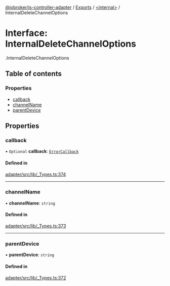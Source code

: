 [@iobroker/js-controller-adapter](../README.md) / [Exports](../modules.md) / [<internal\>](../modules/internal_.md) / InternalDeleteChannelOptions

# Interface: InternalDeleteChannelOptions

[<internal>](../modules/internal_.md).InternalDeleteChannelOptions

## Table of contents

### Properties

- [callback](internal_.InternalDeleteChannelOptions.md#callback)
- [channelName](internal_.InternalDeleteChannelOptions.md#channelname)
- [parentDevice](internal_.InternalDeleteChannelOptions.md#parentdevice)

## Properties

### callback

• `Optional` **callback**: [`ErrorCallback`](../modules/internal_.md#errorcallback)

#### Defined in

[adapter/src/lib/_Types.ts:374](https://github.com/ioBroker/ioBroker.js-controller/blob/c507341d/packages/adapter/src/lib/_Types.ts#L374)

___

### channelName

• **channelName**: `string`

#### Defined in

[adapter/src/lib/_Types.ts:373](https://github.com/ioBroker/ioBroker.js-controller/blob/c507341d/packages/adapter/src/lib/_Types.ts#L373)

___

### parentDevice

• **parentDevice**: `string`

#### Defined in

[adapter/src/lib/_Types.ts:372](https://github.com/ioBroker/ioBroker.js-controller/blob/c507341d/packages/adapter/src/lib/_Types.ts#L372)
